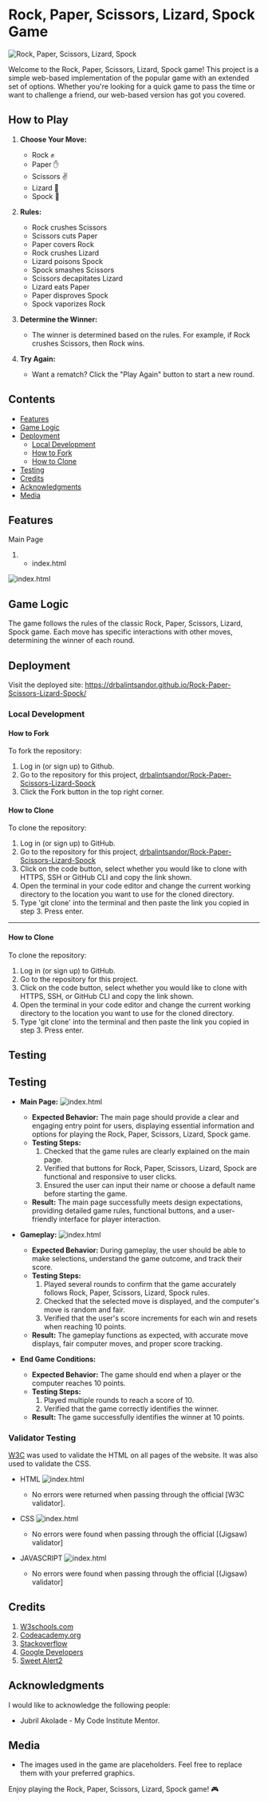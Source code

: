 # Rock, Paper, Scissors, Lizard, Spock Game

![Rock, Paper, Scissors, Lizard, Spock](<../Rock, Paper, Scissors, Lizard, Spock/assets/images/responsive.png>)

Welcome to the Rock, Paper, Scissors, Lizard, Spock game! This project is a simple web-based implementation of the popular game with an extended set of options. Whether you're looking for a quick game to pass the time or want to challenge a friend, our web-based version has got you covered.

## How to Play

1. **Choose Your Move:**
   - Rock ✊
   - Paper ✋
   - Scissors ✌️
   - Lizard 🦎
   - Spock 🖖

2. **Rules:**
   - Rock crushes Scissors
   - Scissors cuts Paper
   - Paper covers Rock
   - Rock crushes Lizard
   - Lizard poisons Spock
   - Spock smashes Scissors
   - Scissors decapitates Lizard
   - Lizard eats Paper
   - Paper disproves Spock
   - Spock vaporizes Rock

3. **Determine the Winner:**
   - The winner is determined based on the rules. For example, if Rock crushes Scissors, then Rock wins.

4. **Try Again:**
   - Want a rematch? Click the "Play Again" button to start a new round.

## Contents

* [Features](#features)
* [Game Logic](#game-logic)
* [Deployment](#deployment)
  * [Local Development](#local-development)
  * [How to Fork](#how-to-fork)
  * [How to Clone](#how-to-clone)
* [Testing](#testing)
* [Credits](#credits)
* [Acknowledgments](#acknowledgments)
* [Media](#media)

## Features


Main Page


1. - index.html


![index.html](../Rock,%20Paper,%20Scissors,%20Lizard,%20Spock/assets/images/index.png) 

## Game Logic

The game follows the rules of the classic Rock, Paper, Scissors, Lizard, Spock game. Each move has specific interactions with other moves, determining the winner of each round.

## Deployment
Visit the deployed site: https://drbalintsandor.github.io/Rock-Paper-Scissors-Lizard-Spock/

### Local Development

#### How to Fork

To fork the repository:

1. Log in (or sign up) to Github.
2. Go to the repository for this project, [drbalintsandor/Rock-Paper-Scissors-Lizard-Spock](https://drbalintsandor.github.io/Rock-Paper-Scissors-Lizard-Spock/)
3. Click the Fork button in the top right corner.

#### How to Clone

To clone the repository:

1. Log in (or sign up) to GitHub.
2. Go to the repository for this project, [drbalintsandor/Rock-Paper-Scissors-Lizard-Spock](https://drbalintsandor.github.io/Rock-Paper-Scissors-Lizard-Spock/)
3. Click on the code button, select whether you would like to clone with HTTPS, SSH or GitHub CLI and copy the link shown.
4. Open the terminal in your code editor and change the current working directory to the location you want to use for the cloned directory.
5. Type 'git clone' into the terminal and then paste the link you copied in step 3. Press enter.

- - -

#### How to Clone

To clone the repository:

1. Log in (or sign up) to GitHub.
2. Go to the repository for this project.
3. Click on the code button, select whether you would like to clone with HTTPS, SSH, or GitHub CLI and copy the link shown.
4. Open the terminal in your code editor and change the current working directory to the location you want to use for the cloned directory.
5. Type 'git clone' into the terminal and then paste the link you copied in step 3. Press enter.

## Testing

## Testing

* **Main Page:** ![index.html](..assets/images/index.png) 
  - **Expected Behavior:** The main page should provide a clear and engaging entry point for users, displaying essential information and options for playing the Rock, Paper, Scissors, Lizard, Spock game.
  - **Testing Steps:**
    1. Checked that the game rules are clearly explained on the main page.
    2. Verified that buttons for Rock, Paper, Scissors, Lizard, Spock are functional and responsive to user clicks.
    3. Ensured the user can input their name or choose a default name before starting the game.
  - **Result:** The main page successfully meets design expectations, providing detailed game rules, functional buttons, and a user-friendly interface for player interaction.

* **Gameplay:** ![index.html](..assets/images/testing.png)
  - **Expected Behavior:** During gameplay, the user should be able to make selections, understand the game outcome, and track their score.
  - **Testing Steps:**
    1. Played several rounds to confirm that the game accurately follows Rock, Paper, Scissors, Lizard, Spock rules.
    2. Checked that the selected move is displayed, and the computer's move is random and fair.
    3. Verified that the user's score increments for each win and resets when reaching 10 points.
  - **Result:** The gameplay functions as expected, with accurate move displays, fair computer moves, and proper score tracking.

* **End Game Conditions:**
  - **Expected Behavior:** The game should end when a player or the computer reaches 10 points.
  - **Testing Steps:**
    1. Played multiple rounds to reach a score of 10.
    2. Verified that the game correctly identifies the winner.
  - **Result:** The game successfully identifies the winner at 10 points.


### Validator Testing 


[W3C](https://validator.w3.org/) was used to validate the HTML on all pages of the website. It was also used to validate the CSS.

- HTML ![index.html](..assets/images/w3html.png)
  - No errors were returned when passing through the official [W3C validator].


- CSS ![index.html](..assets/images/cssvalidator.png)
  - No errors were found when passing through the official [(Jigsaw) validator]


- JAVASCRIPT ![index.html](..assets/images/javascriptvalidator.png)
  - No errors were found when passing through the official [(Jigsaw) validator]

## Credits

1. [W3schools.com](https://www.w3schools.com/)
2. [Codeacademy.org](https://www.codecademy.com/)
3. [Stackoverflow](https://stackoverflow.com/)
4. [Google Developers](https://developers.google.com/)
5. [Sweet Alert2](https://sweetalert2.github.io//)

## Acknowledgments

I would like to acknowledge the following people:

* Jubril Akolade - My Code Institute Mentor.

## Media

- The images used in the game are placeholders. Feel free to replace them with your preferred graphics.

Enjoy playing the Rock, Paper, Scissors, Lizard, Spock game! 🎮

